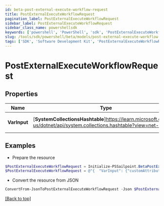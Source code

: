 ```yaml
---
id: beta-post-external-execute-workflow-request
title: PostExternalExecuteWorkflowRequest
pagination_label: PostExternalExecuteWorkflowRequest
sidebar_label: PostExternalExecuteWorkflowRequest
sidebar_class_name: powershellsdk
keywords: ['powershell', 'PowerShell', 'sdk', 'PostExternalExecuteWorkflowRequest', 'BetaPostExternalExecuteWorkflowRequest'] 
slug: /tools/sdk/powershell/beta/models/post-external-execute-workflow-request
tags: ['SDK', 'Software Development Kit', 'PostExternalExecuteWorkflowRequest', 'BetaPostExternalExecuteWorkflowRequest']
---
```



# PostExternalExecuteWorkflowRequest

## Properties

Name | Type | Description | Notes
------------ | ------------- | ------------- | -------------
**VarInput** | [**SystemCollectionsHashtable**]https://learn.microsoft.com/en-us/dotnet/api/system.collections.hashtable?view=net-9.0 | The input for the workflow | [optional] 

## Examples

- Prepare the resource
```powershell
$PostExternalExecuteWorkflowRequest = Initialize-PSSailpoint.BetaPostExternalExecuteWorkflowRequest  -VarInput {customAttribute1=value1, customAttribute2=value2}
$PostExternalExecuteWorkflowRequest = @"{  "VarInput": {"customAttribute1": "value1", "customAttribute2": "value2}" }}"@
```

- Convert the resource from JSON
```powershell
ConvertFrom-JsonToPostExternalExecuteWorkflowRequest -Json $PostExternalExecuteWorkflowRequest
```


[[Back to top]](#) 

